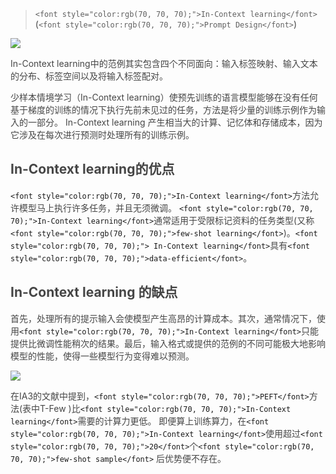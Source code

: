 > `<font style="color:rgb(70, 70, 70);">In-Context learning</font>`<font style="color:rgb(70, 70, 70);"> (</font>`<font style="color:rgb(70, 70, 70);">Prompt Design</font>`<font style="color:rgb(70, 70, 70);">)</font>
>

![](https://cdn.nlark.com/yuque/0/2025/png/2639475/1736840236152-125b7fce-e812-4a07-8343-7b8a7e5b4f34.png)

<font style="color:rgb(70, 70, 70);">In-Context learning中的范例其实包含四个不同面向：输入标签映射、输入文本的分布、标签空间以及将输入标签配对。</font>

<font style="color:rgb(70, 70, 70);">少样本情境学习（In-Context learning）使预先训练的语言模型能够在没有任何基于梯度的训练的情况下执行先前未见过的任务，方法是将少量的训练示例作为输入的一部分。 In-Context learning 产生相当大的计算、记忆体和存储成本，因为它涉及在每次进行预测时处理所有的训练示例。</font>

## <font style="color:rgb(70, 70, 70);">In-Context learning的优点</font>
`<font style="color:rgb(70, 70, 70);">In-Context learning</font>`<font style="color:rgb(70, 70, 70);">方法允许模型马上执行许多任务，并且无须微调。 </font>`<font style="color:rgb(70, 70, 70);">In-Context learning</font>`<font style="color:rgb(70, 70, 70);">通常适用于受限标记资料的任务类型(又称</font>`<font style="color:rgb(70, 70, 70);">few-shot learning</font>`<font style="color:rgb(70, 70, 70);">)。</font>`<font style="color:rgb(70, 70, 70);"> In-Context learning</font>`<font style="color:rgb(70, 70, 70);">具有</font>`<font style="color:rgb(70, 70, 70);">data-efficient</font>`<font style="color:rgb(70, 70, 70);">。</font>

## <font style="color:rgb(70, 70, 70);">In-Context learning 的缺点</font>
<font style="color:rgb(70, 70, 70);">首先，处理所有的提示输入会使模型产生高昂的计算成本。其次，通常情况下，使用</font>`<font style="color:rgb(70, 70, 70);">In-Context learning</font>`<font style="color:rgb(70, 70, 70);">只能提供比微调性能稍次的结果。最后，输入格式或提供的范例的不同可能极大地影响模型的性能，使得一些模型行为变得难以预测。</font>

![](https://cdn.nlark.com/yuque/0/2025/png/2639475/1736840236161-06f92b34-648d-4406-b5a5-06ba9e9b840a.png)

<font style="color:rgb(70, 70, 70);">在IA3的文献中提到，</font>`<font style="color:rgb(70, 70, 70);">PEFT</font>`<font style="color:rgb(70, 70, 70);">方法(表中T-Few )比</font>`<font style="color:rgb(70, 70, 70);">In-Context learning</font>`<font style="color:rgb(70, 70, 70);">需要的计算力更低。 即便算上训练算力，在</font>`<font style="color:rgb(70, 70, 70);">In-Context learning</font>`<font style="color:rgb(70, 70, 70);">使用超过</font>`<font style="color:rgb(70, 70, 70);">20</font>`<font style="color:rgb(70, 70, 70);">个</font>`<font style="color:rgb(70, 70, 70);">few-shot sample</font>`<font style="color:rgb(70, 70, 70);"> 后优势便不存在。</font>

